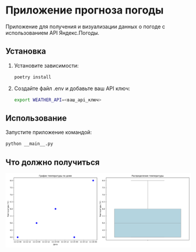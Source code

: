 # Приложение прогноза погоды

Приложение для получения и визуализации данных о погоде с использованием API Яндекс.Погоды.

## Установка

1. Установите зависимости:

   ```bash
   poetry install
   ```

2. Создайте файл .env и добавьте ваш API ключ:
   ```bash
   export WEATHER_API=<ваш_api_ключ>
   ```

## Использование

Запустите приложение командой:

```bash
python __main__.py
```

## Что должно получиться

![weather_analisys](https://github.com/m4deme1ns4ne/PROGRAMMING-5-SEM/blob/main/%D0%9B%D0%B0%D0%B1%D0%BE%D1%80%D0%B0%D1%82%D0%BE%D1%80%D0%BD%D0%B0%D1%8F%20%D1%80%D0%B0%D0%B1%D0%BE%D1%82%D0%B0%208/weather_analysis.png)
